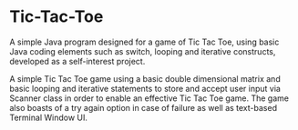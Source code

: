 # Tic-Tac-Toe
A simple Java program designed for a game of Tic Tac Toe, using basic Java coding elements such as switch, looping and iterative constructs, developed as a self-interest project.

A simple Tic Tac Toe game using a basic double dimensional matrix and basic looping and iterative statements to store and accept user input via Scanner class in order to enable an effective Tic Tac Toe game. The game also boasts of a try again option in case of failure as well as text-based Terminal Window UI.
